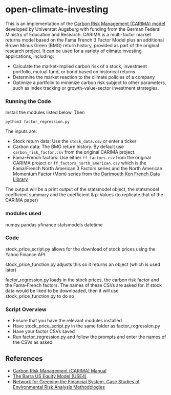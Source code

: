 # open-climate-investing

This is an implementation of the [Carbon Risk Management (CARIMA) model](https://www.uni-augsburg.de/de/fakultaet/wiwi/prof/bwl/wilkens/sustainable-finance/downloads/) developed by Universtat Augsburg with funding from the German
Federal Ministry of Education and Research.  CARIMA is a multi-factor market returns model based on the Fama French 3 Factor Model plus an additional Brown Minus Green (BMG) return history, provided as part of the original
research project.  It can be used for a variety of climate investing applications, including:
- Calculate the market-implied carbon risk of a stock, investment portfolio, mutual fund, or bond based on historical returns
- Determine the market reaction to the climate policies of a company
- Optimize a portfolio to minimize carbon risk subject to other parameters, such as index tracking or growth-value-sector investment strategies.

### Running the Code

Install the modules listed below.  Then
```
python3 factor_regression.py
```
The inputs are:
- Stock return data: Use the `stock_data.csv` or enter a ticker
- Carbon data: The BMG return history.  By default use `carbon_risk_factor.csv` from the original CARIMA project.
- Fama-French factors: Use either `ff_factors.csv` from the original CARIMA project or `ff_factors_north_american.csv` which is the Fama/French North American 3 Factors series and the North American Momentum Factor (Mom) series from the [Dartmouth Ken French Data Library](http://mba.tuck.dartmouth.edu/pages/faculty/ken.french/data_library.html)

The output will be a print output of the statsmodel object, the statsmodel coefficient summary and the coefficient & p-Values (to replicate that of the CARIMA paper)

### modules used
numpy
pandas
yfinance
statsmodels
datetime

### Code
stock_price_script.py allows for the download of stock prices using the Yahoo Finance API

stock_price_function.py adjusts this so it returns an object (which is used later)

factor_regression.py loads in the stock prices, the carbon risk factor and the Fama-French factors. The names of these CSVs are asked for. If stock data would be liked to be downloaded, then it will use stock_price_function.py to do so

### Script Overview
- Ensure that you have the relevant modules installed
- Have stock_price_script.py in the same folder as factor_regression.py
- Have your factor CSVs saved
- Run factor_regression.py and follow the prompts and enter the names of the CSVs as asked


## References
- [Carbon Risk Management (CARIMA) Manual](https://assets.uni-augsburg.de/media/filer_public/ad/69/ad6906c0-cad0-493d-ba3d-1ec7fee5fb72/carima_manual_english.pdf)
- [The Barra US Equity Model (USE4)](http://cslt.riit.tsinghua.edu.cn/mediawiki/images/4/47/MSCI-USE4-201109.pdf)
- [Network for Greening the Financial System, Case Studies of Environmental Risk Analysis Methodologies](https://www.ngfs.net/sites/default/files/medias/documents/case_studies_of_environmental_risk_analysis_methodologies.pdf)
